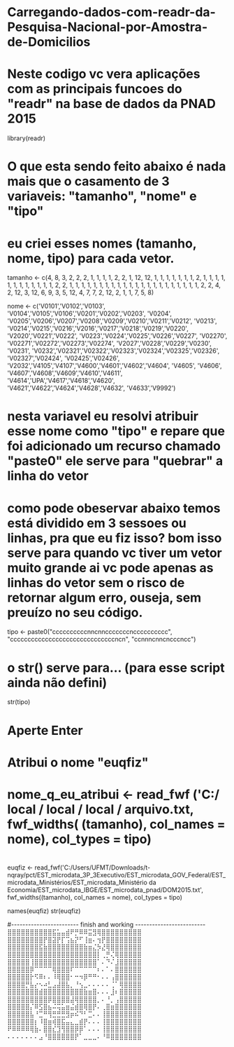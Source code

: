 # Carregando-dados-com-readr-da-Pesquisa-Nacional-por-Amostra-de-Domicilios
# Neste codigo vc vera aplicações com as principais funcoes do "readr" na base de dados da PNAD 2015


library(readr)


# O que esta sendo feito abaixo é nada mais que o casamento de  3 variaveis: "tamanho", "nome" e "tipo"
# eu criei esses nomes (tamanho, nome, tipo) para cada vetor.

tamanho <- c(4, 8, 3, 2, 2, 2, 1, 1, 1, 1, 2, 2, 1, 12, 12, 1, 1, 1, 1,
             1, 1, 1, 2, 1, 1, 1, 1, 1, 1, 1, 1, 1, 1, 1, 1, 2, 2, 1, 1,
             1, 1, 1, 1, 1, 1, 1, 1, 1, 1, 1, 1, 1, 1, 1, 1, 1, 1, 1, 1, 
             2, 2, 4, 2, 12, 3, 12, 6, 9, 3, 5, 12, 4, 7, 7, 2, 12, 2, 1, 1, 7, 5, 8)

nome <- c('V0101','V0102','V0103', 'V0104','V0105','V0106','V0201','V0202','V0203',
          'V0204', 'V0205','V0206','V0207','V0208','V0209','V0210','V0211','V0212',
          'V0213', 'V0214','V0215','V0216','V2016','V0217','V0218','V0219','V0220',
          'V2020','V0221','V0222', 'V0223','V0224','V0225','V0226','V0227', 'V02270',
          'V02271','V02272','V02273','V02274', 'V2027','V0228','V0229','V0230', 'V0231',
          'V0232','V02321','V02322','V02323','V02324','V02325','V02326', 'V02327','V02424',
          'V02425','V02426', 'V2032','V4105','V4107','V4600','V4601','V4602','V4604', 'V4605',
          'V4606', 'V4607','V4608','V4609','V4610','V4611', 'V4614','UPA','V4617','V4618','V4620', 
          'V4621','V4622','V4624','V4628','V4632', 'V4633','V9992')

# nesta variavel eu resolvi atribuir esse nome como "tipo" e repare que foi adicionado um recurso chamado "paste0" ele serve para "quebrar" a linha do vetor
# como pode obeservar abaixo temos está dividido em 3 sessoes ou linhas, pra que eu fiz isso? bom isso serve para quando vc tiver um vetor muito grande ai vc pode apenas as linhas do vetor sem o risco de retornar algum erro, ouseja, sem preuízo no seu código.
tipo <- paste0("ccccccccccnncnncccccccncccccccccc", 
               "ccccccccccccccccccccccccccccccncn", 
               "ccnnncnncncccncc")


# o str() serve para... (para esse script ainda não defini)            

str(tipo)

# Aperte Enter 
# Atribui o nome "euqfiz"

# nome_q_eu_atribui   <- read_fwf   ('C:/ local / local / local / arquivo.txt,   fwf_widths(  (tamanho), col_names = nome), col_types = tipo)
#
euqfiz <- read_fwf('C:/Users/UFMT/Downloads/t-nqray/pct/EST_microdata_3P_3Executivo/EST_microdata_GOV_Federal/EST_microdata_Ministérios/EST_microdata_Ministério da Economia/EST_microdata_IBGE/EST_microdata_pnad/DOM2015.txt', fwf_widths((tamanho), col_names = nome), col_types = tipo)


names(euqfiz)
str(euqfiz)

#------------------------ finish and working -------------------------
⣿⣿⣿⣿⣿⣿⣿⣿⣿⣿⣯⣥⣤⣾⠟⡛⠿⠿⣭⣻⢿⣿⣿⣿⣿⣿⣿⣿⣿⣿
⣿⣿⣿⣿⣿⣿⣿⣿⡟⣿⣽⡟⡏⢩⣦⡝⠋⢸⣶⠄⢲⡟⣿⣿⣿⣿⣿⣿⣿⣿
⣿⣿⣿⣿⣿⣿⣿⣯⣷⣿⣿⣿⣿⣿⣿⣿⣿⣷⣶⣌⡳⣜⢿⣿⣿⣿⣿⣿⣿⣿
⣿⣿⣿⣿⣿⣿⣿⣿⣿⣿⣿⣿⣿⣿⣿⣿⣿⣿⣿⣿⡇⢀⡛⢌⢿⣿⣿⣿⣿⣿
⣿⣿⣿⣿⣿⢸⣿⣿⣿⣿⣿⣿⣿⣿⣿⣿⣿⣿⣿⣿⠁⠄⠙⠌⣸⣿⣿⣿⣿⣿
⣿⣿⣿⣿⣿⡿⠉⠉⠉⠉⢿⣿⣿⣿⠏⠉⠉⠉⠉⠉⠆⠄⠁⠄⣿⣿⣿⣿⣿⣿
⣿⣿⣿⣿⣿⡗⠫⠿⠆⠄⠸⢿⣿⣿⠂⠒⠲⡿⠛⠛⠂⠄⠄⢠⣿⣿⣿⣿⣿⣿
⣿⣿⣿⣿⡛⣧⡔⠢⠴⣃⣠⣼⣿⣧⡀⠘⢢⣀⠄⠄⠄⠄⠄⢈⠁⢿⣿⣿⣿⣿
⣿⣿⣿⣿⣿⣿⣿⣾⣿⣿⣿⣿⣿⣿⣿⣿⣿⣷⣶⣿⠄⠄⠄⣸⠆⣿⣿⣿⣿⣿
⣿⣿⣿⣿⣿⣿⣿⣿⣿⡿⣿⣿⣿⣿⣼⢿⣿⣿⣿⣿⡀⠄⠘⡀⢠⣿⣿⣿⣿⣿
⣿⣿⣿⣿⣿⡌⠿⣫⣿⣦⠬⢭⣥⣶⣬⣾⣿⢿⣿⡟⠄⢀⣿⣶⣿⣿⣿⣿⣿⣿
⣿⣿⣿⣿⣿⣧⠘⣉⠛⢻⣛⣛⣛⣻⡶⠮⠙⠃⣉⠄⠄⢸⣿⣿⣿⣿⣿⣿⣿⣿
⣿⣿⣿⣿⣿⣿⡆⠸⣿⣶⢾⣿⣯⣤⣄⣀⣾⡟⠄⠄⠄⢸⣿⣿⣿⣿⣿⣿⣿⣿
⠟⠿⠿⠿⠿⢿⣷⠄⣿⣿⣎⣹⢻⣿⣿⡿⡿⠁⠄⠄⠄⢸⣿⣿⣿⣿⣿⣿⣿⣿
⠄⠄⠄⠄⠄⠄⠄⣠⠘⣿⣿⣿⣿⣿⣿⡟⠁⣀⣀⣀⠄⠘⠿⣿⣿⣿⣿⣿⣿⣿
